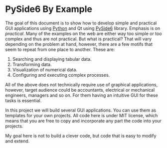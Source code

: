 # PySide6 By Example

The goal of this document is to show how to develop simple and practical 
GUI applications using [Python](https://www.python.org/) and Qt 
using [PySide6](https://wiki.qt.io/Qt_for_Python) library. Emphasis 
is on _practical_. Many of the examples on the web are either way 
too simple or too complex and thus are not practical. But what is 
practical? That will vary depending on the problem at hand, however, 
there are a few motifs that seem to repeat from one place to another. 
These are:

1. Searching and displaying tabular data.
2. Transforming data.
3. Visualization of numerical data.
4. Configuring and executing complex processes.

All of the above does not technically require use of graphical 
applications, however, target audience could be accountants, 
electrical or mechanical engineers, managers and so on. For them
having an intuitive GUI for these tasks is essential.

In this project we will build several GUI applications. You can use
them as templates for your own projects. All code here is under MIT 
license, which means that you are free to copy and incorporate any 
part the code into your projects.

My goal here is not to build a clever code, but code that is easy 
to modify and extend. 

